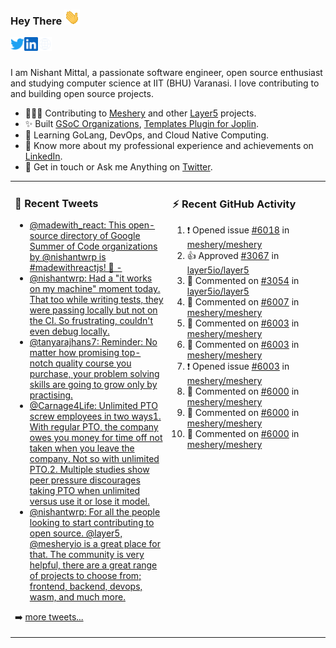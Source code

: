 ### Hey There <img src="./assets/wave.gif" width="25px">
<a href="http://urls.nishantwrp.com/github-to-twitter" target="_blank">
  <img align="left" alt="Nishant's Twitter" width="22px" src="./assets/twitter.svg" />
</a>
<a href="http://urls.nishantwrp.com/github-to-linkedin" target="_blank">
  <img align="left" alt="Nishant's LinkedIn" width="22px" src="./assets/linkedin.svg" />
</a>
<a href="http://urls.nishantwrp.com/github-to-site" target="_blank">
  <img align="left" alt="Nishant's Site" width="22px" src="./assets/globe.svg" />
</a>
<br /><br />

I am Nishant Mittal, a passionate software engineer, open source enthusiast and studying computer science at IIT (BHU) Varanasi. I love contributing to and building open source projects.

- 👨🏽‍💻 Contributing to [Meshery](https://meshery.io/) and other [Layer5](https://layer5.io/) projects.
- ✨ Built [GSoC Organizations](https://www.gsocorganizations.dev/), [Templates Plugin for Joplin](https://github.com/joplin/plugin-templates).
- 🌱 Learning GoLang, DevOps, and Cloud Native Computing.
- 🚀 Know more about my professional experience and achievements on [LinkedIn](http://urls.nishantwrp.com/github-to-linkedin).
- 💬 Get in touch or Ask me Anything on [Twitter](http://urls.nishantwrp.com/github-to-twitter).

<table><tr>
<td valign="top" width="50%">

### 📱 Recent Tweets
<!-- TWITTER:START -->
- [@madewith_react: This open-source directory of Google Summer of Code organizations by @nishantwrp is #madewithreactjs! 🙌 -](https://rss.app/articles/cb4e791f6f6d729c074351566bd3a7c508111d6e123eb6e4d5eb9312ba9462c6e10bea4f2d899a2db0bd6b78da100b9468d661e6c31b72108d3dc16a87)
- [@nishantwrp: Had a &quot;it works on my machine&quot; moment today. That too while writing tests, they were passing locally but not on the CI. So frustrating, couldn&#39;t even debug locally.](https://rss.app/articles/cb4e791f6f6d729c074351566bd3a7c508111d6e1136a1e9c3ec930d979628d4f61eb1492ac7df6df6a6687dd711099b66d368e1ca107d1c83)
- [@tanyarajhans7: Reminder: No matter how promising top-notch quality course you purchase, your problem solving skills are going to grow only by practising.](https://rss.app/articles/cb4e791f6f6d729c074351566bd3a7c508111d6e0b3ebcf8c3f086108d8769d4b550b648389c9b2beca36f78de11099a62d76ce7c51179128c3cc466)
- [@Carnage4Life: Unlimited PTO screw employees in two ways1. With regular PTO, the company owes you money for time off not taken when you leave the company. Not so with unlimited PTO.2. Multiple studies show peer pressure discourages taking PTO when unlimited versus use it or lose it model.](https://rss.app/articles/cb4e791f6f6d729c074351566bd3a7c508111d6e3c3ea0efc3e5824ea98f61c2ad0cb15d2d9d9d77f2a76f7cdc16079b66d76ae5c5147a168f3ac3)
- [@nishantwrp: For all the people looking to start contributing to open source. @layer5, @mesheryio is a great place for that. The community is very helpful, there are a great range of projects to choose from; frontend, backend, devops, wasm, and much more.](https://rss.app/articles/cb4e791f6f6d729c074351566bd3a7c508111d6e1136a1e9c3ec930d979628d4f61eb1492ac7df6df6a26d74de110b9365d56ae9c71b7c138d)
<!-- TWITTER:END -->
➡️ [more tweets...](http://urls.nishantwrp.com/github-to-twitter)

</td>
<td valign="top" width="50%">

### ⚡ Recent GitHub Activity
<!--RECENT_ACTIVITY:start-->
1. ❗️ Opened issue [#6018](https://github.com/meshery/meshery/issues/6018) in [meshery/meshery](https://github.com/meshery/meshery)
2. 👍 Approved [#3067](https://github.com/layer5io/layer5/pull/3067#pullrequestreview-1071228394) in [layer5io/layer5](https://github.com/layer5io/layer5)
3. 💬 Commented on [#3054](https://github.com/layer5io/layer5/issues/3054#issuecomment-1212557853) in [layer5io/layer5](https://github.com/layer5io/layer5)
4. 💬 Commented on [#6007](https://github.com/meshery/meshery/pull/6007#discussion_r942865193) in [meshery/meshery](https://github.com/meshery/meshery)
5. 💬 Commented on [#6003](https://github.com/meshery/meshery/issues/6003#issuecomment-1209662009) in [meshery/meshery](https://github.com/meshery/meshery)
6. 💬 Commented on [#6003](https://github.com/meshery/meshery/issues/6003#issuecomment-1209203031) in [meshery/meshery](https://github.com/meshery/meshery)
7. ❗️ Opened issue [#6003](https://github.com/meshery/meshery/issues/6003) in [meshery/meshery](https://github.com/meshery/meshery)
8. 💬 Commented on [#6000](https://github.com/meshery/meshery/issues/6000#issuecomment-1209191246) in [meshery/meshery](https://github.com/meshery/meshery)
9. 💬 Commented on [#6000](https://github.com/meshery/meshery/issues/6000#issuecomment-1209152563) in [meshery/meshery](https://github.com/meshery/meshery)
10. 💬 Commented on [#6000](https://github.com/meshery/meshery/issues/6000#issuecomment-1208522988) in [meshery/meshery](https://github.com/meshery/meshery)
<!--RECENT_ACTIVITY:end-->

</td>
</tr></table>

